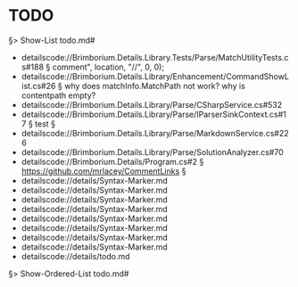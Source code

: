 ﻿# TODO

§> Show-List todo.md#

- detailscode://Brimborium.Details.Library.Tests/Parse/MatchUtilityTests.cs#188 § comment", location, "//", 0, 0);
- detailscode://Brimborium.Details.Library/Enhancement/CommandShowList.cs#26 § why does matchInfo.MatchPath not work? why is contentpath empty?
- detailscode://Brimborium.Details.Library/Parse/CSharpService.cs#532
- detailscode://Brimborium.Details.Library/Parse/IParserSinkContext.cs#17 § test §
- detailscode://Brimborium.Details.Library/Parse/MarkdownService.cs#226
- detailscode://Brimborium.Details.Library/Parse/SolutionAnalyzer.cs#70
- detailscode://Brimborium.Details/Program.cs#2 § https://github.com/mrlacey/CommentLinks §
- detailscode://details/Syntax-Marker.md
- detailscode://details/Syntax-Marker.md
- detailscode://details/Syntax-Marker.md
- detailscode://details/Syntax-Marker.md
- detailscode://details/Syntax-Marker.md
- detailscode://details/Syntax-Marker.md
- detailscode://details/Syntax-Marker.md
- detailscode://details/Syntax-Marker.md
- detailscode://details/todo.md


§> Show-Ordered-List todo.md#